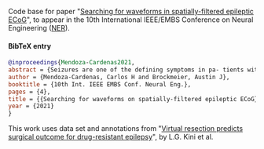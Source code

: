 Code base for paper "[Searching for waveforms in spatially-filtered epileptic ECoG][accepted_paper]", to appear in the 10th International IEEE/EMBS Conference on Neural Engineering ([NER][NER]).


#### BibTeX entry
```bibtex
@inproceedings{Mendoza-Cardenas2021,
abstract = {Seizures are one of the defining symptoms in pa- tients with epilepsy, and due to their unannounced occurrence, they can pose a severe risk for the individual that suffers it. New research efforts are showing a promising future for the prediction and preemption of imminent seizures, and with those efforts, a vast and diverse set of features have been proposed for seizure prediction algorithms. However, the data-driven discovery of nonsinusoidal waveforms for seizure prediction is lacking in the literature, which is in stark contrast with recent works that show the close connection between the waveform morphology of neural oscillations and the physiology and pathophysiology of the brain, and especially its use in effectively discriminating between normal and abnormal oscillations in electrocorticographic (ECoG) recordings of epileptic patients. Here, we explore a scalable, energy-guided waveform search strategy on spatially-projected continuous multi-day ECoG data sets. Our work shows that data-driven waveform learning methods have the potential to not only contribute features with predictive power for seizure prediction, but also to facilitate the discovery of oscillatory patterns that could contribute to our understanding of the pathophysiology and etiology of seizures.},
author = {Mendoza-Cardenas, Carlos H and Brockmeier, Austin J},
booktitle = {10th Int. IEEE EMBS Conf. Neural Eng.},
pages = {4},
title = {{Searching for waveforms on spatially-filtered epileptic ECoG}},
year = {2021}
}
```

This work uses data set and annotations from "[Virtual resection predicts surgical outcome for drug-resistant epilepsy][Lkini2019]", by L.G. Kini et al.

[Lkini2019]: https://academic.oup.com/brain/article-abstract/142/12/3892/5584755
[accepted_paper]: https://www.eecis.udel.edu/~mendoza/assets/pdf/NER21.pdf
[NER]: neuro.embs.org
